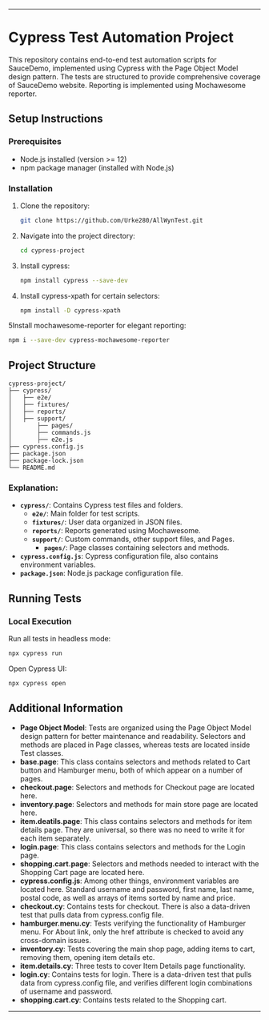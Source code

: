 
---

# Cypress Test Automation Project

This repository contains end-to-end test automation scripts for SauceDemo, implemented using Cypress 
with the Page Object Model design pattern. The tests are structured to provide comprehensive coverage 
of SauceDemo website. Reporting is implemented using Mochawesome reporter.

## Setup Instructions

### Prerequisites
- Node.js installed (version >= 12)
- npm package manager (installed with Node.js)

### Installation
1. Clone the repository:
   ```bash
   git clone https://github.com/Urke280/AllWynTest.git
   ```
2. Navigate into the project directory:
   ```bash
   cd cypress-project
   ```
3. Install cypress:
   ```bash
   npm install cypress --save-dev
   ```
4. Install cypress-xpath for certain selectors:
   ```bash
   npm install -D cypress-xpath
   ```
5Install mochawesome-reporter for elegant reporting:
   ```bash
   npm i --save-dev cypress-mochawesome-reporter
   ```



   
## Project Structure

```
cypress-project/
├── cypress/                                                   
│   ├── e2e/
│   ├── fixtures/
│   ├── reports/
│   ├── support/
│       ├── pages/
│       ├── commands.js
│       ├── e2e.js
├── cypress.config.js
├── package.json
├── package-lock.json
└── README.md
```

### Explanation:
- **`cypress/`**: Contains Cypress test files and folders.
    - **`e2e/`**: Main folder for test scripts.
    - **`fixtures/`**: User data organized in JSON files.
    - **`reports/`**: Reports generated using Mochawesome.
    - **`support/`**: Custom commands, other support files, and Pages.
        - **`pages/`**: Page classes containing selectors and methods.
- **`cypress.config.js`**: Cypress configuration file, also contains environment variables.
- **`package.json`**: Node.js package configuration file.

## Running Tests

### Local Execution
Run all tests in headless mode:
```bash
npx cypress run
```

Open Cypress UI:
```bash
npx cypress open
```

## Additional Information

- **Page Object Model**: Tests are organized using the Page Object Model design pattern for better maintenance and readability.
  Selectors and methods are placed in Page classes, whereas tests are located
  inside Test classes.
- **base.page**: This class contains selectors and methods related to Cart button
  and Hamburger menu, both of which appear on a number of pages.
- **checkout.page**: Selectors and methods for Checkout page are located here.
- **inventory.page**: Selectors and methods for main store page are located here.
- **item.deatils.page**: This class contains selectors and methods for item details page. They are
  universal, so there was no need to write it for each item separately.
- **login.page**: This class contains selectors and methods for the Login page.
- **shopping.cart.page**: Selectors and methods needed to interact with the Shopping Cart page
  are located here.
- **cypress.config.js**: Among other things, environment variables are located here. Standard username and password,
  first name, last name, postal code, as well as arrays of items sorted by name and price.
- **checkout.cy**: Contains tests for checkout. There is also a data-driven test that pulls data from cypress.config file.
- **hamburger.menu.cy**: Tests verifying the functionality of Hamburger menu. For About link, only the href attribute is checked to avoid any
  cross-domain issues.
- **inventory.cy**: Tests covering the main shop page, adding items to cart, removing them, opening item details etc.
- **item.details.cy**: Three tests to cover Item Details page functionality.
- **login.cy**: Contains tests for login. There is a data-driven test that pulls data from cypress.config file, and verifies
  different login combinations of username and password.
- **shopping.cart.cy**: Contains tests related to the Shopping cart.
---

